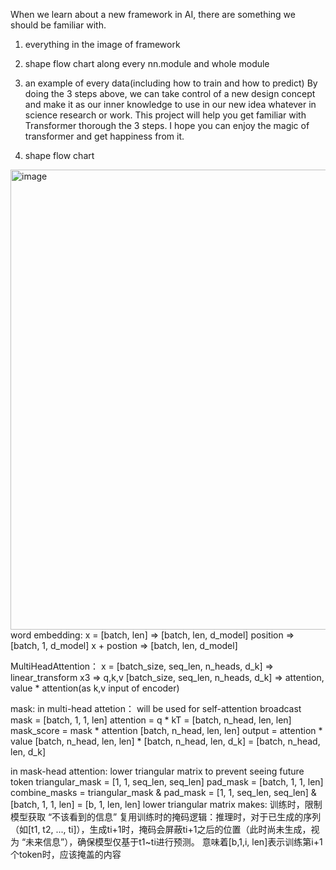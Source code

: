 When we learn about a new framework in AI, there are something we should be familiar with.
1. everything in the image of framework
2. shape flow chart along every nn.module and whole module
3. an example of every data(including how to train and how to predict)
By doing the 3 steps above, we can take control of a new design concept and make it as our inner knowledge to use in our new idea whatever in science research or work.
This project will help you get familiar with Transformer thorough the 3 steps. I hope you can enjoy the magic of transformer and get happiness from it.


1. shape flow chart
<img width="572" height="736" alt="image" src="https://github.com/user-attachments/assets/577eb264-4cf4-46c7-9077-f39b4408720b" />
word embedding:
x = [batch, len] => [batch, len, d_model]
position => [batch, 1, d_model]
x + postion => [batch, len, d_model]

MultiHeadAttention：
x = [batch_size, seq_len, n_heads, d_k] => linear_transform x3 => q,k,v [batch_size, seq_len, n_heads, d_k]  => attention, value * attention(as k,v input of encoder)

mask:
in multi-head attetion： will be used for self-attention broadcast
mask = [batch, 1, 1, len] 
attention = q * kT = [batch, n_head, len, len]
mask_score = mask * attention [batch, n_head, len, len]
output = attention * value [batch, n_head, len, len] * [batch, n_head, len, d_k] = [batch, n_head, len, d_k]

in mask-head attention: lower triangular matrix to prevent seeing future token
triangular_mask = [1, 1, seq_len, seq_len]
 pad_mask       = [batch, 1, 1, len] 
combine_masks = triangular_mask & pad_mask = [1, 1, seq_len, seq_len] & [batch, 1, 1, len] = [b, 1, len, len]
lower triangular matrix makes:
训练时，限制模型获取 “不该看到的信息”
复用训练时的掩码逻辑：推理时，对于已生成的序列（如[t1, t2, ..., ti]），生成ti+1时，掩码会屏蔽ti+1之后的位置（此时尚未生成，视为 “未来信息”），确保模型仅基于t1~ti进行预测。
意味着[b,1,i, len]表示训练第i+1个token时，应该掩盖的内容

